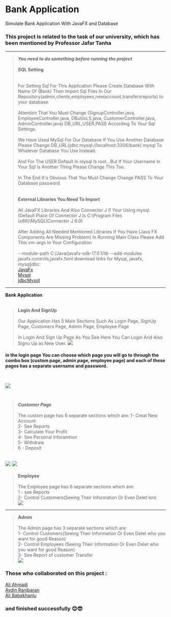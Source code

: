 # Bank Application
Simulate Bank Application With JavaFX and Database
### This project is related to the task of our university, which has been mentioned  by Professor Jafar Tanha
------------------------------------
>***You need to do something before running the project***
</br></br>
**SQL Setting**</br></br></br>
For Setting Sql For This Application Please Create Database With Name Of (Bank) Then Import Sql Files In Our Repository(admin,clients,employees,newaccount,transfersreports) to your database.</br></br>
Attention That You Must Change (SignupController.java, EmployeeController.java, DButilsLS.java, CustomerController.java, AdminController.java) DB_URL,USER,PASS According To Your Sql Settings.</br></br>We Have Used MySql For Our Database If You Use Another Database Please Change DB_URL(jdbc:mysql://localhost:3306/bank) mysql To Whatever Database You Use Instead.</br></br>
And For The USER Default In mysql Is root...But If Your Username In Your Sql Is Another Thing Please Change This Too.</br></br>
In The End It's Obvious That You Must Change Change PASS To Your Database password.</br></br></br>
**External Libraries You Need To Import**</br></br>
All JavaFX Libraries And Also Connector J If Your Using mysql.(Default Place Of Connector J Is C:\Program Files (x86)\MySQL\Connector J 8.0)
</br></br>
After Adding All Needed Mentioned Libraries If You Have (Java FX Components Are Missing Problem) In Running  Main Class Please Add This vm-args In Your Configuration</br></br>
--module-path C:/Java/javafx-sdk-17.0.1/lib --add-modules javafx.controls,javafx.fxml
download links for Mysql, javafx, mysqljdbc:                                                                   
 [JavaFx](https://openjfx.io/#)                                                                                           
[Mysql](https://dev.mysql.com/downloads/windows/installer/8.0.html)                                                                     
[jdbcMysql](https://dev.mysql.com/downloads/connector/j/)                                                                         
------------------------------------
**Bank Application**</br></br>
>**Login And SignUp**</br></br>
Our Application Has 5 Main Sections Such As Login Page, SignUp Page, Customers Page, Admin Page, Employee Page</br></br>
In Login And Sign Up Page As You See Here You Can Login And Also Signu Up as New User.
![](https://github.com/alibabakhanlu12/Bank-Application/blob/main/SignupPage.png)

#### in  the login page You can choose which page you will go to through the combo box (custom page, admin page, employee page) and each of these pages has a separate username and password.</br></br>
![](https://github.com/alibabakhanlu12/Bank-Application/blob/main/login.png)
</br></br>
------------------------------------
>***Customer Page***</br></br>
The custom page has 6 separate sections which are:
1- Creat New Account                       
2- See Reports                                                    
3-  Calculate Your Profit                             
4- See Personal Inforamtion                          
5- Withdraw                                       
6 - Deposit                        
 
![](https://github.com/alibabakhanlu12/Bank-Application/blob/main/CustomerPage1.png)
![](https://github.com/alibabakhanlu12/Bank-Application/blob/main/CustomerPage2.png)
------------------------------------
>**Employee**</br></br>
>The Employee page has 6 separate sections which are:                                                              
>1 - see Reports                                                                                           
>2- Control Customers(Seeing Their Information Or Even Delet'em)                                                                                  
![](https://github.com/alibabakhanlu12/Bank-Application/blob/main/EmployeeMainPage.png)
------------------------------------
>**Admin**</br></br>
>The Admin page has 3 separate sections which are:                                                                      
>1-  Control Customers(Seeing Their Information Or Even Delet who you want for good Reason)                                                                           
>2-  Control Employees (Seeing Their Information Or Even Delet who you want for good Reason)                                                
>3- See Report of customer Transfer                                                                                  
![](https://github.com/alibabakhanlu12/Bank-Application/blob/main/AdminPageOverall.png)


### Those who collaborated on this project :
[Ali Ahmadi](https://github.com/Ali-Ahmadii)                                                                                                                          
[Aydin Ranjbaran](https://github.com/aydinranjbaran)                                                                                                                   
[Ali Babakhanlu](https://github.com/alibabakhanlu12)
 
### and finished successfully 😊😎

